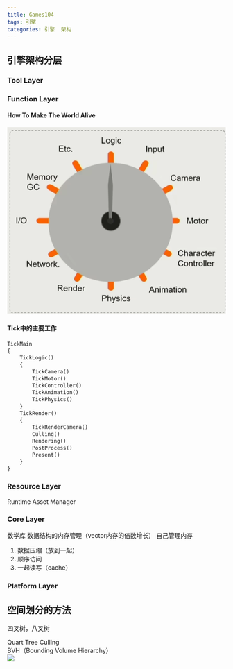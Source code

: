 ```yaml
---
title: Games104
tags: 引擎
categories: 引擎  架构
---
```


<!-- TOC -->

## 引擎架构分层

### Tool Layer
### Function Layer
#### How To Make The World Alive
![image](https://github.com/lhw23333/lhw23333.github.io/blob/main/_data/%E4%BC%81%E4%B8%9A%E5%BE%AE%E4%BF%A1%E6%88%AA%E5%9B%BE_16509623351599.png?raw=true)

#### Tick中的主要工作
```
TickMain 
{
    TickLogic()
    {
        TickCamera()
        TickMotor()
        TickController()
        TickAnimation()
        TickPhysics()
    }
    TickRender()
    {
        TickRenderCamera()
        Culling()
        Rendering()
        PostProcess()
        Present()
    } 
} 

```


### Resource Layer
Runtime Asset Manager
### Core Layer
数学库
数据结构的内存管理（vector内存的倍数增长）
自己管理内存
1. 数据压缩（放到一起）
2. 顺序访问
3. 一起读写（cache）
### Platform Layer



## 空间划分的方法
四叉树，八叉树

Quart Tree Culling  
BVH（Bounding Volume Hierarchy）  
![](../../lhw23333.github.io/_data/%E4%BC%81%E4%B8%9A%E5%BE%AE%E4%BF%A1%E6%88%AA%E5%9B%BE_16509719313986.jpg)

